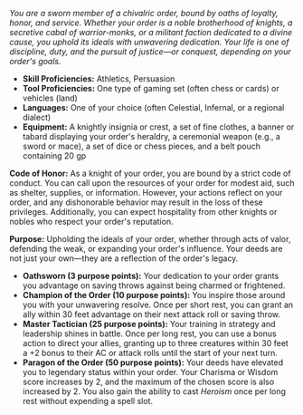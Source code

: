 _You are a sworn member of a chivalric order, bound by oaths of loyalty, honor, and service. Whether your order is a noble brotherhood of knights, a secretive cabal of warrior-monks, or a militant faction dedicated to a divine cause, you uphold its ideals with unwavering dedication. Your life is one of discipline, duty, and the pursuit of justice—or conquest, depending on your order's goals._

- **Skill Proficiencies:** Athletics, Persuasion  
- **Tool Proficiencies:** One type of gaming set (often chess or cards) or vehicles (land)  
- **Languages:** One of your choice (often Celestial, Infernal, or a regional dialect)  
- **Equipment:** A knightly insignia or crest, a set of fine clothes, a banner or tabard displaying your order's heraldry, a ceremonial weapon (e.g., a sword or mace), a set of dice or chess pieces, and a belt pouch containing 20 gp  

**Code of Honor:** As a knight of your order, you are bound by a strict code of conduct. You can call upon the resources of your order for modest aid, such as shelter, supplies, or information. However, your actions reflect on your order, and any dishonorable behavior may result in the loss of these privileges. Additionally, you can expect hospitality from other knights or nobles who respect your order's reputation.

**Purpose:** Upholding the ideals of your order, whether through acts of valor, defending the weak, or expanding your order's influence. Your deeds are not just your own—they are a reflection of the order's legacy.

- **Oathsworn (3 purpose points):** Your dedication to your order grants you advantage on saving throws against being charmed or frightened.  
- **Champion of the Order (10 purpose points):** You inspire those around you with your unwavering resolve. Once per short rest, you can grant an ally within 30 feet advantage on their next attack roll or saving throw.  
- **Master Tactician (25 purpose points):** Your training in strategy and leadership shines in battle. Once per long rest, you can use a bonus action to direct your allies, granting up to three creatures within 30 feet a +2 bonus to their AC or attack rolls until the start of your next turn.  
- **Paragon of the Order (50 purpose points):** Your deeds have elevated you to legendary status within your order. Your Charisma or Wisdom score increases by 2, and the maximum of the chosen score is also increased by 2. You also gain the ability to cast *Heroism* once per long rest without expending a spell slot.